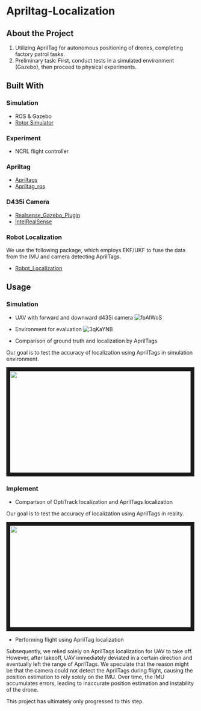 # Apriltag-Localization

## About the Project

1. Utilizing AprilTag for autonomous positioning of drones, completing factory patrol tasks.
2. Preliminary task: First, conduct tests in a simulated environment (Gazebo), then proceed to physical experiments.

## Built With

### Simulation
* ROS & Gazebo
* [Rotor Simulator](https://github.com/ethz-asl/rotors_simulator)

### Experiment
* NCRL flight controller

### Apriltag
* [Apriltags](https://optitag.io/blogs/news/using-your-apriltag-with-ros)
* [Apriltag_ros](https://github.com/AprilRobotics/apriltag_ros)

### D435i Camera
* [Realsense_Gazebo_Plugin](https://github.com/pal-robotics/realsense_gazebo_plugin)
* [IntelRealSense](https://github.com/IntelRealSense/realsense-ros)

### Robot Localization
We use the following package, which employs EKF/UKF to fuse the data from the IMU and camera detecting AprilTags.
* [Robot_Localization](https://github.com/cra-ros-pkg/robot_localization/tree/melodic-devel)

## Usage

### Simulation

* UAV with forward and downward d435i camera
![fbAIWoS](https://github.com/Leo125Jan/Apriltag-Localization/assets/98295556/e85fcb13-1cd0-46cd-9d24-a04931d4afb0)

* Environment for evaluation
![3qKaYNB](https://github.com/Leo125Jan/Apriltag-Localization/assets/98295556/174385b8-ebc1-4714-bf0d-e29222dfa3a6)

* Comparison of ground truth and localization by AprilTags

Our goal is to test the accuracy of localization using AprilTags in simulation environment.

<a href="http://www.youtube.com/watch?v=-AoKKMnz1AA" target="_blank"><img src="http://img.youtube.com/vi/-AoKKMnz1AA/0.jpg" 
width="480" height="270" border="10" /></a>

### Implement

* Comparison of OptiTrack localization and AprilTags localization

Our goal is to test the accuracy of localization using AprilTags in reality.

<a href="http://www.youtube.com/watch?v=7sUJfCsmZnY" target="_blank"><img src="http://img.youtube.com/vi/7sUJfCsmZnY/0.jpg" 
width="480" height="270" border="10" /></a>

* Performing flight using AprilTag localization

Subsequently, we relied solely on AprilTags localization for UAV to take off. However, after takeoff, UAV immediately deviated in a certain direction and eventually left the range of AprilTags. We speculate that the reason might be that the camera could not detect the AprilTags during flight, causing the position estimation to rely solely on the IMU. Over time, the IMU accumulates errors, leading to inaccurate position estimation and instability of the drone.

This project has ultimately only progressed to this step.

